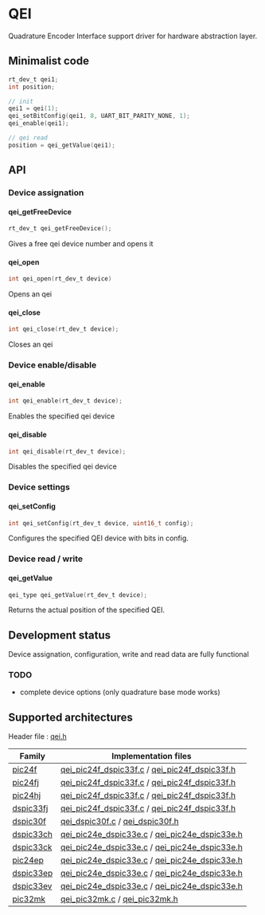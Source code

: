 # QEI

Quadrature Encoder Interface support driver for hardware abstraction layer.

## Minimalist code

```C
rt_dev_t qei1;
int position;

// init
qei1 = qei(1);
qei_setBitConfig(qei1, 8, UART_BIT_PARITY_NONE, 1);
qei_enable(qei1);

// qei read
position = qei_getValue(qei1);
```

## API

### Device assignation

#### qei_getFreeDevice

```C
rt_dev_t qei_getFreeDevice();
```
Gives a free qei device number and opens it

#### qei_open

```C
int qei_open(rt_dev_t device)
```
Opens an qei

#### qei_close

```C
int qei_close(rt_dev_t device);
```
Closes an qei

### Device enable/disable

#### qei_enable

```C
int qei_enable(rt_dev_t device);
```
Enables the specified qei device

#### qei_disable

```C
int qei_disable(rt_dev_t device);
```
Disables the specified qei device

### Device settings

#### qei_setConfig

```C
int qei_setConfig(rt_dev_t device, uint16_t config);
```

Configures the specified QEI device with bits in config.

### Device read / write

#### qei_getValue

```C
qei_type qei_getValue(rt_dev_t device);
```

Returns the actual position of the specified QEI.

## Development status

Device assignation, configuration, write and read data are fully functional

### TODO

+ complete device options (only quadrature base mode works)

## Supported architectures

Header file : [qei.h](qei.h)

|Family|Implementation files|
|------|--------------------|
|[pic24f](../../archi/pic24f/README.md)  |[qei_pic24f_dspic33f.c](qei_pic24f_dspic33f.c) / [qei_pic24f_dspic33f.h](qei_pic24f_dspic33f.h)|
|[pic24fj](../../archi/pic24fj/README.md)|[qei_pic24f_dspic33f.c](qei_pic24f_dspic33f.c) / [qei_pic24f_dspic33f.h](qei_pic24f_dspic33f.h)|
|[pic24hj](../../archi/pic24hj/README.md)|[qei_pic24f_dspic33f.c](qei_pic24f_dspic33f.c) / [qei_pic24f_dspic33f.h](qei_pic24f_dspic33f.h)|
|[dspic33fj](../../archi/dspic33fj/README.md)|[qei_pic24f_dspic33f.c](qei_pic24f_dspic33f.c) / [qei_pic24f_dspic33f.h](qei_pic24f_dspic33f.h)|
|[dspic30f](../../archi/dspic30f/README.md)|[qei_dspic30f.c](qei_dspic30f.c) / [qei_dspic30f.h](qei_dspic30f.h)|
|[dspic33ch](../../archi/dspic33ch/README.md)|[qei_pic24e_dspic33e.c](qei_pic24e_dspic33e.c) / [qei_pic24e_dspic33e.h](qei_pic24e_dspic33e.h)|
|[dspic33ck](../../archi/dspic33ck/README.md)|[qei_pic24e_dspic33e.c](qei_pic24e_dspic33e.c) / [qei_pic24e_dspic33e.h](qei_pic24e_dspic33e.h)|
|[pic24ep](../../archi/pic24ep/README.md)|[qei_pic24e_dspic33e.c](qei_pic24e_dspic33e.c) / [qei_pic24e_dspic33e.h](qei_pic24e_dspic33e.h)|
|[dspic33ep](../../archi/dspic33ep/README.md)|[qei_pic24e_dspic33e.c](qei_pic24e_dspic33e.c) / [qei_pic24e_dspic33e.h](qei_pic24e_dspic33e.h)|
|[dspic33ev](../../archi/dspic33ev/README.md)|[qei_pic24e_dspic33e.c](qei_pic24e_dspic33e.c) / [qei_pic24e_dspic33e.h](qei_pic24e_dspic33e.h)|
|[pic32mk](../../archi/pic32mk/README.md)|[qei_pic32mk.c](qei_pic32mk.c) / [qei_pic32mk.h](qei_pic32mk.h)|
